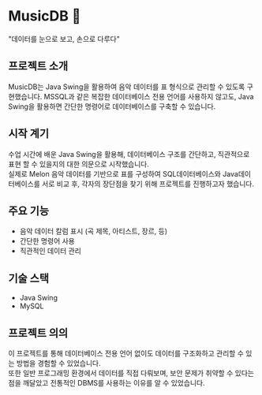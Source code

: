 # MusicDB 🎵  
"데이터를 눈으로 보고, 손으로 다루다"

## 프로젝트 소개
MusicDB는 Java Swing을 활용하여 음악 데이터를 표 형식으로 관리할 수 있도록 구현했습니다.
MSSQL과 같은 복잡한 데이터베이스 전용 언어를 사용하지 않고도, Java Swing을 활용하면 간단한 명령어로 데이터베이스를 구축할 수 있습니다.

## 시작 계기
수업 시간에 배운 Java Swing을 활용해, 데이터베이스 구조를 간단하고, 직관적으로 표현 할 수 있을지의 대한 의문으로 시작했습니다.  
실제로 Melon 음악 데이터를 기반으로 표를 구성하여 SQL데이터베이스와 Java데이터베이스를 서로 비교 후, 각자의 장단점을 찾기 위해 프로젝트를 진행하고자 했습니다.

## 주요 기능
- 음악 데이터 칼럼 표시 (곡 제목, 아티스트, 장르, 등)
- 간단한 명령어 사용 
- 직관적인 데이터 관리

## 기술 스택
- Java Swing  
- MySQL

## 프로젝트 의의
이 프로젝트를 통해 데이터베이스 전용 언어 없이도 데이터를 구조화하고 관리할 수 있는 방법을 경험할 수 있었습니다.  
또한 일반 프로그래밍 환경에서 데이터를 직접 다뤄보며, 보안 문제가 취약할 수 있다는 점을 깨달았고 전통적인 DBMS를 사용하는 이유를 알 수 있었습니다. 
